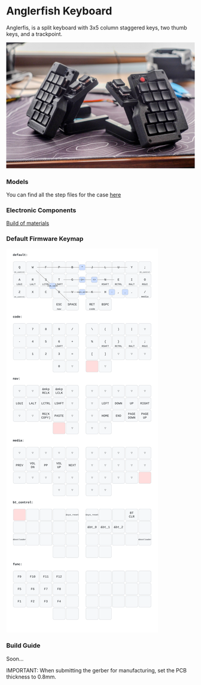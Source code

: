# Anglerfish Keyboard

Anglerfis, is a split keyboard with 3x5 column staggered keys, two thumb keys, and a trackpoint.

![Photo](assets/photo.jpg)

### Models
You can find all the step files for the case [here](assets/models)

### Electronic Components 
[Build of materials](assets/bom.md)

### Default Firmware Keymap
![Keymap](assets/keymap.svg)

### Build Guide
Soon...

IMPORTANT: When submitting the gerber for manufacturing, set the PCB thickness to 0.8mm.
